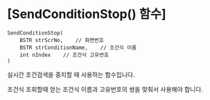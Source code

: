 
# [SendConditionStop() 함수]

    SendConditionStop(
        BSTR strScrNo,    // 화면번호
        BSTR strConditionName,    // 조건식 이름
        int nIndex    // 조건식 고유번호
    )

실시간 조건검색을 중지할 때 사용하는 함수입니다.

조건식 조회할때 얻는 조건식 이름과 고유번호의 쌍을 맞춰서 사용해야 합니다.
